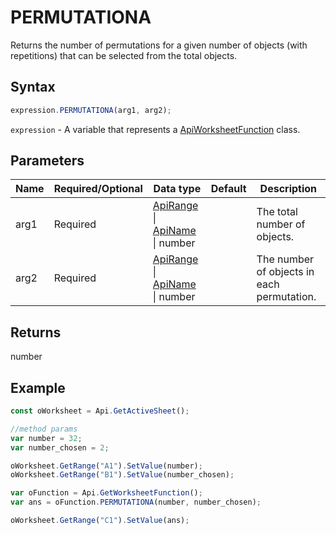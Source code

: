 # PERMUTATIONA

Returns the number of permutations for a given number of objects (with repetitions) that can be selected from the total objects.

## Syntax

```javascript
expression.PERMUTATIONA(arg1, arg2);
```

`expression` - A variable that represents a [ApiWorksheetFunction](../ApiWorksheetFunction.md) class.

## Parameters

| **Name** | **Required/Optional** | **Data type** | **Default** | **Description** |
| ------------- | ------------- | ------------- | ------------- | ------------- |
| arg1 | Required | [ApiRange](../../ApiRange/ApiRange.md) \| [ApiName](../../ApiName/ApiName.md) \| number |  | The total number of objects. |
| arg2 | Required | [ApiRange](../../ApiRange/ApiRange.md) \| [ApiName](../../ApiName/ApiName.md) \| number |  | The number of objects in each permutation. |

## Returns

number

## Example



```javascript
const oWorksheet = Api.GetActiveSheet();

//method params
var number = 32;
var number_chosen = 2;

oWorksheet.GetRange("A1").SetValue(number);
oWorksheet.GetRange("B1").SetValue(number_chosen);

var oFunction = Api.GetWorksheetFunction();
var ans = oFunction.PERMUTATIONA(number, number_chosen);

oWorksheet.GetRange("C1").SetValue(ans);

```
